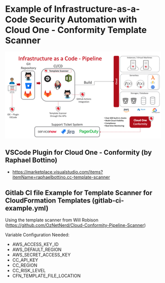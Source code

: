 # Example of Infrastructure-as-a-Code Security Automation with Cloud One - Conformity Template Scanner

![](Diagram/Example_of_diagram_architecture.png)


## VSCode Plugin for Cloud One - Conformity (by Raphael Bottino)
- https://marketplace.visualstudio.com/items?itemName=raphaelbottino.cc-template-scanner

## Gitlab CI file Example for Template Scanner for CloudFormation Templates (gitlab-ci-example.yml)

Using the template scanner from Will Robison (https://github.com/OzNetNerd/Cloud-Conformity-Pipeline-Scanner)

Variable Configuration Needed:

- AWS_ACCESS_KEY_ID
- AWS_DEFAULT_REGION
- AWS_SECRET_ACCESS_KEY
- CC_API_KEY
- CC_REGION
- CC_RISK_LEVEL
- CFN_TEMPLATE_FILE_LOCATION
